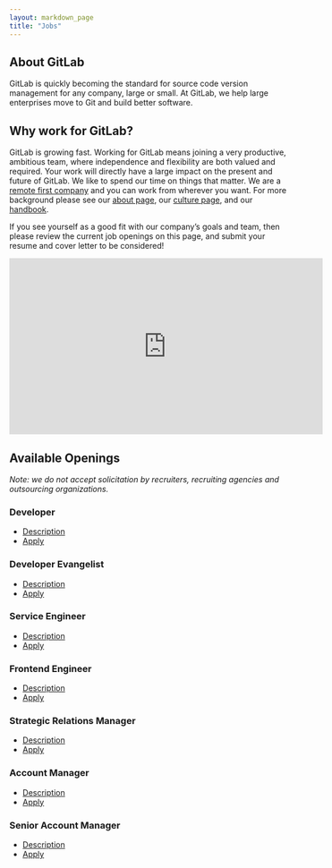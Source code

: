 ```yaml
---
layout: markdown_page
title: "Jobs"
---
```


## About GitLab

GitLab is quickly becoming the standard for source code version
management for any company, large or small. At GitLab, we help large
enterprises move to Git and build better software.

## Why work for GitLab?

GitLab is growing fast.
Working for GitLab means joining a very productive, ambitious team, where independence and flexibility are both valued and required.
Your work will directly have a large impact on the present and future of GitLab. We like to spend our time on things that matter.
We are a [remote first company](https://about.gitlab.com/2015/04/08/the-remote-manifesto/) and you can work from wherever you want.
For more background please see our [about page](https://about.gitlab.com/about/), our [culture page](https://about.gitlab.com/culture/), and our [handbook](https://about.gitlab.com/handbook/).

If you see yourself as a good fit with our company’s goals and team, then please review the current job openings on this page, and submit your resume and cover letter to be considered!

<div style="text-align: center">
  <iframe width="560" height="315" src="https://www.youtube.com/embed/UTyXGx965Os" frameborder="0" allowfullscreen></iframe>
</div>

## Available Openings

*Note: we do not accept solicitation by recruiters, recruiting agencies and outsourcing organizations.* <a id="note"></a>

### Developer
* [Description](https://about.gitlab.com/jobs/developer/)
* [Apply](https://gitlab.workable.com/jobs/106660)

### Developer Evangelist

* [Description](https://about.gitlab.com/jobs/developer-evangelist/)
* [Apply](https://gitlab.workable.com/jobs/128446/candidates/new)

### Service Engineer

* [Description](https://about.gitlab.com/jobs/service-engineer/)
* [Apply](https://gitlab.workable.com/jobs/87722/candidates/new)

### Frontend Engineer

* [Description](https://about.gitlab.com/jobs/frontend-engineer/)
* [Apply](https://gitlab.workable.com/jobs/181461/candidates/new)

### Strategic Relations Manager

* [Description](https://about.gitlab.com/jobs/strategic-relations-manager)
* [Apply](https://gitlab.workable.com/jobs/186837/candidates/new)

### Account Manager

* [Description](https://about.gitlab.com/jobs/account-manager/)
* [Apply](https://gitlab.workable.com/jobs/88120/candidates/new)

### Senior Account Manager

* [Description](https://about.gitlab.com/jobs/account-manager/)
* [Apply](https://gitlab.workable.com/jobs/88117/candidates/new)
